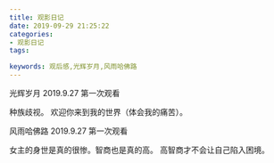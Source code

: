```yaml
---
title: 观影日记
date: 2019-09-29 21:25:22
categories:
- 观影日记
tags:

keywords: 观后感,光辉岁月,风雨哈佛路
---
```


光辉岁月 2019.9.27 第一次观看

种族歧视。
欢迎你来到我的世界（体会我的痛苦）。


风雨哈佛路   2019.9.27 第一次观看

女主的身世是真的很惨。智商也是真的高。
高智商才不会让自己陷入困境。


<!-- more -->
